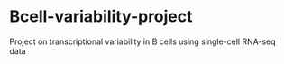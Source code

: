# Bcell-variability-project
Project on transcriptional variability in B cells using single-cell RNA-seq data
